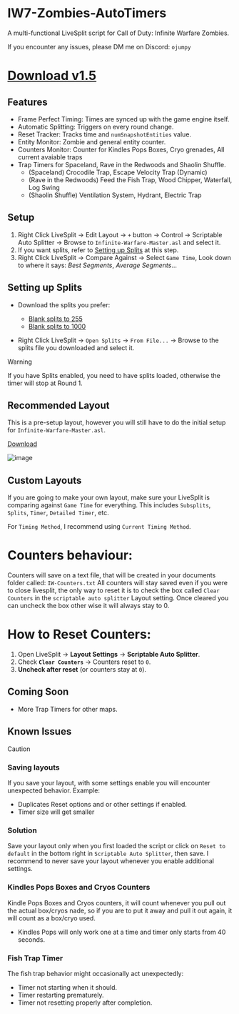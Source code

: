 # IW7-Zombies-AutoTimers
A multi-functional LiveSplit script for Call of Duty: Infinite Warfare Zombies.

If you encounter any issues, please DM me on Discord: `ojumpy`

# [Download v1.5](https://github.com/oJumpy/IW7-Zombies-AutoTimers/releases/download/v1.5/Infinite-Warfare-Master.-.v1.5.asl)

## Features
- Frame Perfect Timing: Times are synced up with the game engine itself.
- Automatic Splitting: Triggers on every round change.
- Reset Tracker: Tracks time and `numSnapshotEntities` value.
- Entity Monitor: Zombie and general entity counter.
- Counters Monitor: Counter for Kindles Pops Boxes, Cryo grenades, All current avaiable traps
- Trap Timers for Spaceland, Rave in the Redwoods and Shaolin Shuffle.
  - (Spaceland) Crocodile Trap, Escape Velocity Trap (Dynamic)
  - (Rave in the Redwoods) Feed the Fish Trap, Wood Chipper, Waterfall, Log Swing
  - (Shaolin Shuffle) Ventilation System, Hydrant, Electric Trap

## Setup
1. Right Click LiveSplit → Edit Layout → `+` button → Control → Scriptable Auto Splitter → Browse to `Infinite-Warfare-Master.asl` and select it.
1. If you want splits, refer to [Setting up Splits](#setting-up-splits) at this step.
1. Right Click LiveSplit → Compare Against → Select `Game Time`, Look down to where it says: *Best Segments*, *Average Segments*...

## Setting up Splits
- Download the splits you prefer:
  - [Blank splits to 255](https://github.com/oJumpy/IW7-Zombies-AutoTimers/releases/download/v1/Blank.to.255.lss)
  - [Blank splits to 1000](https://github.com/oJumpy/IW7-Zombies-AutoTimers/releases/download/v1/Blank.to.1000.lss)

- Right Click LiveSplit → `Open Splits` → `From File...` → Browse to the splits file you downloaded and select it.

> [!WARNING]
> If you have Splits enabled, you need to have splits loaded, otherwise the timer will stop at Round 1.

## Recommended Layout
This is a pre-setup layout, however you will still have to do the initial setup for `Infinite-Warfare-Master.asl`.

[Download](https://github.com/oJumpy/IW7-Zombies-AutoTimers/releases/download/v1/recommended_layout.lsl)

![image](https://github.com/user-attachments/assets/cdcbb567-bedb-4934-91ca-aea3e351e947)

## Custom Layouts
If you are going to make your own layout, make sure your LiveSplit is comparing against `Game Time` for everything. This includes `Subsplits`, `Splits`, `Timer`, `Detailed Timer`, etc.

For `Timing Method`, I recommend using `Current Timing Method`.

# Counters behaviour:
Counters will save on a text file, that will be created in your documents folder called: `IW-Counters.txt`
All counters will stay saved even if you were to close livesplit, the only way to reset it is to check the box called `Clear Counters` in the `scriptable auto splitter` Layout setting. Once cleared you can uncheck the box other wise it will always stay to 0.

# **How to Reset**  Counters:
1. Open LiveSplit → **Layout Settings** → **Scriptable Auto Splitter**.  
2. Check **`Clear Counters`** → Counters reset to `0`.  
3. **Uncheck after reset** (or counters stay at `0`).  

## Coming Soon
- More Trap Timers for other maps.

## Known Issues
> [!CAUTION]
> ### Saving layouts
> If you save your layout, with some settings enable you will encounter unexpected behavior. Example:
> - Duplicates Reset options and or other settings if enabled.
> - Timer size will get smaller
> ### Solution
> Save your layout only when you first loaded the script or click on `Reset to default` in the bottom right in `Scriptable Auto Splitter`, then save.
> I recommend to never save your layout whenever you enable additional settings.

### Kindles Pops Boxes and Cryos Counters 
Kindle Pops Boxes and Cryos counters, it will count whenever you pull out the actual box/cryos nade, so if you are to put it away and pull it out again, it will count as a box/cryo used.
- Kindles Pops will only work one at a time and timer only starts from 40 seconds.

### Fish Trap Timer
The fish trap behavior might occasionally act unexpectedly:
- Timer not starting when it should.
- Timer restarting prematurely.
- Timer not resetting properly after completion.

